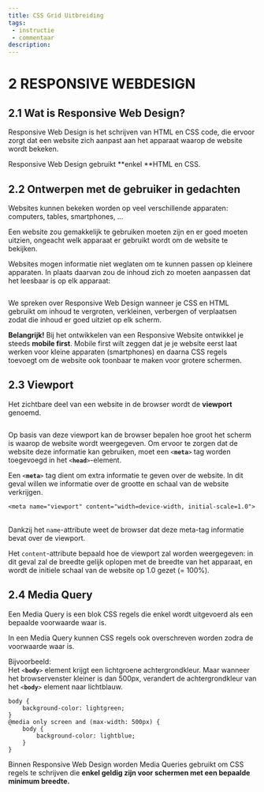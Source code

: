 ```yaml
---
title: CSS Grid Uitbreiding
tags: 
 - instructie
 - commentaar
description:
---
```


# 2 RESPONSIVE WEBDESIGN


## 2.1 Wat is Responsive Web Design?

Responsive Web Design is het schrijven van HTML en CSS code, die ervoor zorgt dat een website zich aanpast aan het apparaat waarop de website wordt bekeken.

Responsive Web Design gebruikt **enkel **HTML en CSS.


## 2.2 Ontwerpen met de gebruiker in gedachten

Websites kunnen bekeken worden op veel verschillende apparaten: computers, tables, smartphones, …

Een website zou gemakkelijk te gebruiken moeten zijn en er goed moeten uitzien, ongeacht welk apparaat er gebruikt wordt om de website te bekijken.

Websites mogen informatie niet weglaten om te kunnen passen op kleinere apparaten. In plaats daarvan zou de inhoud zich zo moeten aanpassen dat het leesbaar is op elk apparaat:


<img src="{{ site.baseurl }}/assets/img/layout-1.png" alt="" style="height: auto; max-width: 100%">

We spreken over Responsive Web Design wanneer je CSS en HTML gebruikt om inhoud te vergroten, verkleinen, verbergen of verplaatsen zodat die inhoud er goed uitziet op elk scherm.

**Belangrijk!** Bij het ontwikkelen van een Responsive Website ontwikkel je steeds **mobile first**. Mobile first wilt zeggen dat je je website eerst laat werken voor kleine apparaten (smartphones) en daarna CSS regels toevoegt om de website ook toonbaar te maken voor grotere schermen.


## 2.3 Viewport

Het zichtbare deel van een website in de browser wordt de **viewport** genoemd. 

<img src="{{ site.baseurl }}/assets/img/layout-2.png" alt="" style="height: auto; max-width: 100%">

Op basis van deze viewport kan de browser bepalen hoe groot het scherm is waarop de website wordt weergegeven. Om ervoor te zorgen dat de website deze informatie kan gebruiken, moet een <code>&lt;<strong>meta</strong>></code> tag worden toegevoegd in het <code>&lt;<strong>head</strong>></code>-element.

Een <code>&lt;<strong>meta</strong>></code> tag dient om extra informatie te geven over de website. In dit geval willen we informatie over de grootte en schaal van de website verkrijgen.


```
<meta name="viewport" content="width=device-width, initial-scale=1.0">
```


 \
Dankzij het `name`-attribute weet de browser dat deze meta-tag informatie bevat over de viewport. 

Het `content`-attribute bepaald hoe de viewport zal worden weergegeven: in dit geval zal de breedte gelijk oplopen met de breedte van het apparaat, en wordt de initiele schaal van de website op 1.0 gezet (= 100%).


## 2.4 Media Query

Een Media Query is een blok CSS regels die enkel wordt uitgevoerd als een bepaalde voorwaarde waar is.

In een Media Query kunnen CSS regels ook overschreven worden zodra de voorwaarde waar is. 

Bijvoorbeeld:  \
Het <code>&lt;<strong>body</strong>></code> element krijgt een lichtgroene achtergrondkleur. Maar wanneer het browservenster kleiner is dan 500px, verandert de achtergrondkleur van het <code>&lt;<strong>body</strong>></code> element naar lichtblauw.


```
body {
    background-color: lightgreen;
}
@media only screen and (max-width: 500px) {
    body {
        background-color: lightblue;
    }
}
```


Binnen Responsive Web Design worden Media Queries gebruikt om CSS regels te schrijven die **enkel geldig zijn voor schermen met een bepaalde minimum breedte.**
